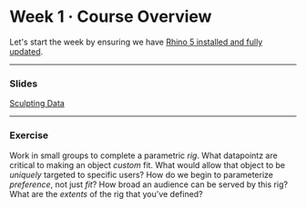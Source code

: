 # Week 1 · Course Overview

Let's start the week by ensuring we have [Rhino 5 installed and fully updated](https://www.rhino3d.com/download).

-----

### Slides

[Sculpting Data](week1-sculpting-data.pdf)

-----

### Exercise

Work in small groups to complete a parametric *rig*. What datapointz are critical to making an object *custom* fit. What would allow that object to be *uniquely* targeted to specific users? How do we begin to parameterize *preference*, not just *fit*? How broad an audience can be served by this rig? What are the *extents* of the rig that you've defined?
